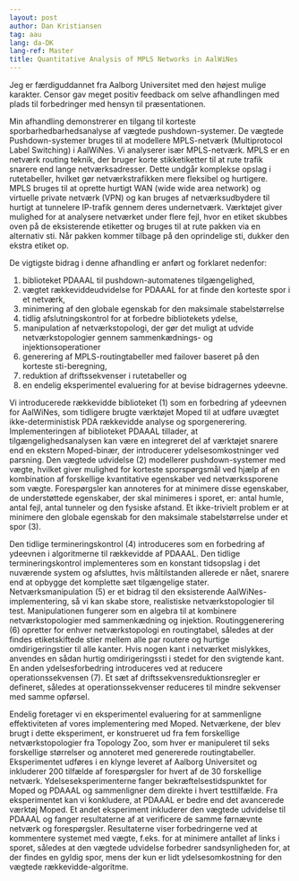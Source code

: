 ```yaml
---
layout: post
author: Dan Kristiansen
tag: aau
lang: da-DK
lang-ref: Master
title: Quantitative Analysis of MPLS Networks in AalWiNes
---
```


Jeg er færdiguddannet fra Aalborg Universitet med den højest mulige karakter. Censor gav meget positiv feedback om selve afhandlingen med plads til forbedringer med hensyn til præsentationen.

Min afhandling demonstrerer en tilgang til korteste sporbarhedbarhedsanalyse af vægtede pushdown-systemer. De vægtede Pushdown-systemer bruges til at modellere MPLS-netværk (Multiprotocol Label Switching) i AalWiNes. Vi analyserer især MPLS-netværk. MPLS er en netværk routing teknik, der bruger korte stikketiketter til at rute trafik snarere end lange netværksadresser. Dette undgår komplekse opslag i rutetabeller, hvilket gør netværkstrafikken mere fleksibel og hurtigere. MPLS bruges til at oprette hurtigt WAN (wide wide area network) og virtuelle private netværk (VPN) og kan bruges af netværksudbydere til hurtigt at tunnelere IP-trafik gennem deres undernetværk. Værktøjet giver mulighed for at analysere netværket under flere fejl, hvor en etiket skubbes oven på de eksisterende etiketter og bruges til at rute pakken via en alternativ sti. Når pakken kommer tilbage på den oprindelige sti, dukker den ekstra etiket op.

De vigtigste bidrag i denne afhandling er anført og forklaret nedenfor:
1. biblioteket PDAAAL til pushdown-automatenes tilgængelighed,
2. vægtet rækkeviddeudvidelse for PDAAAL for at finde den korteste spor i et netværk,
3. minimering af den globale egenskab for den maksimale stabelstørrelse
4. tidlig afslutningskontrol for at forbedre bibliotekets ydelse,
5. manipulation af netværkstopologi, der gør det muligt at udvide netværkstopologier gennem sammenkædnings- og injektionsoperationer
6. generering af MPLS-routingtabeller med failover baseret på den korteste sti-beregning,
7. reduktion af driftssekvenser i rutetabeller og
8. en endelig eksperimentel evaluering for at bevise bidragernes ydeevne.

Vi introducerede rækkevidde biblioteket (1) som en forbedring af ydeevnen for AalWiNes, som tidligere brugte værktøjet Moped til at udføre uvægtet ikke-deterministisk PDA rækkevidde analyse og sporgenerering. Implementeringen af ​​biblioteket PDAAAL tillader, at tilgængelighedsanalysen kan være en integreret del af værktøjet snarere end en ekstern Moped-binær, der introducerer ydelsesomkostninger ved parsning. Den vægtede udvidelse (2) modellerer pushdown-systemer med vægte, hvilket giver mulighed for korteste sporspørgsmål ved hjælp af en kombination af forskellige kvantitative egenskaber ved netværkssporene som vægte.
Forespørgsler kan annoteres for at minimere disse egenskaber, de understøttede egenskaber, der skal minimeres i sporet, er: antal humle, antal fejl, antal tunneler og den fysiske afstand. Et ikke-trivielt problem er at minimere den globale egenskab for den maksimale stabelstørrelse under et spor (3).

Den tidlige termineringskontrol (4) introduceres som en forbedring af ydeevnen i algoritmerne til rækkevidde af PDAAAL. Den tidlige termineringskontrol implementeres som en konstant tidsopslag i det nuværende system og afsluttes, hvis måltilstanden allerede er nået, snarere end at opbygge det komplette sæt tilgængelige stater. Netværksmanipulation (5) er et bidrag til den eksisterende AalWiNes-implementering, så vi kan skabe store, realistiske netværkstopologier til test. Manipulationen fungerer som en algebra til at kombinere netværkstopologier med sammenkædning og injektion. Routinggenerering (6) opretter for enhver netværkstopologi en routingtabel, således at der findes etiketskiftede stier mellem alle par routere og hurtige omdirigeringstier til alle kanter. Hvis nogen kant i netværket mislykkes, anvendes en sådan hurtig omdirigeringssti i stedet for den svigtende kant. En anden ydelsesforbedring introduceres ved at reducere operationssekvensen (7). Et sæt af driftssekvensreduktionsregler er defineret, således at operationssekvenser reduceres til mindre sekvenser med samme opførsel.

Endelig foretager vi en eksperimentel evaluering for at sammenligne effektiviteten af ​​vores implementering med Moped. Netværkene, der blev brugt i dette eksperiment, er konstrueret ud fra fem forskellige netværkstopologier fra Topology Zoo, som hver er manipuleret til seks forskellige størrelser og annoteret med genererede routingtabeller. Eksperimentet udføres i en klynge leveret af Aalborg Universitet og inkluderer 200 tilfælde af forespørgsler for hvert af de 30 forskellige netværk. Ydelseseksperimenterne fanger bekræftelsestidspunktet for Moped og PDAAAL og sammenligner dem direkte i hvert testtilfælde. Fra eksperimentet kan vi konkludere, at PDAAAL er bedre end det avancerede værktøj Moped. Et andet eksperiment inkluderer den vægtede udvidelse til PDAAAL og fanger resultaterne af at verificere de samme førnævnte netværk og forespørgsler. Resultaterne viser forbedringerne ved at kommentere systemet med vægte, f.eks. for at minimere antallet af links i sporet, således at den vægtede udvidelse forbedrer sandsynligheden for, at der findes en gyldig spor, mens der kun er lidt ydelsesomkostning for den vægtede rækkevidde-algoritme.